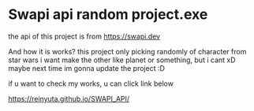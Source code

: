 # Swapi api random project.exe


the api of this project is from https://swapi.dev


And how it is works?
this project only picking randomly of character from star wars
  i want make the other like planet or something, but i cant xD
    maybe next time im gonna update the project :D
    
  if u want to check my works, u can click link below
   
  https://reinyuta.github.io/SWAPI_API/

